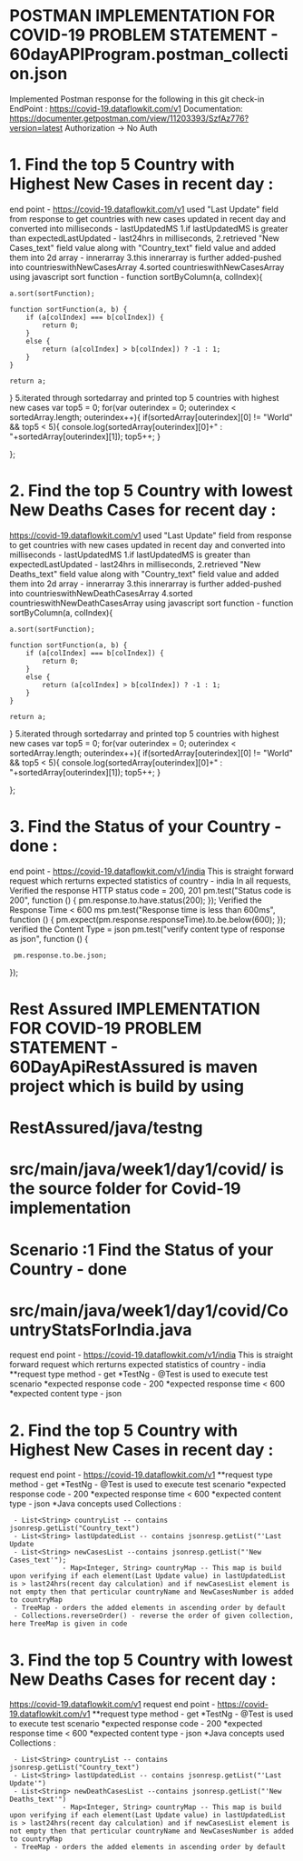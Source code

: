 # POSTMAN IMPLEMENTATION FOR COVID-19 PROBLEM STATEMENT - 60dayAPIProgram.postman_collection.json

Implemented Postman response for the following in this git check-in
EndPoint : https://covid-19.dataflowkit.com/v1
Documentation: https://documenter.getpostman.com/view/11203393/SzfAz776?version=latest
Authorization -> No Auth

# 1. Find the top 5 Country with Highest New Cases in recent day :
 end point  - https://covid-19.dataflowkit.com/v1
 used "Last Update" field from response to get countries with new cases updated in recent day and converted into milliseconds - lastUpdatedMS
 1.if lastUpdatedMS is greater than expectedLastUpdated - last24hrs in milliseconds,
 2.retrieved "New Cases_text" field value along with "Country_text" field value and added them into 2d array - innerarray
 3.this innerarray is further added-pushed into countrieswithNewCasesArray
 4.sorted countrieswithNewCasesArray using javascript sort function - function sortByColumn(a, colIndex){

    a.sort(sortFunction);

    function sortFunction(a, b) {
        if (a[colIndex] === b[colIndex]) {
            return 0;
        }
        else {
            return (a[colIndex] > b[colIndex]) ? -1 : 1;
        }
    }

    return a;
}
5.iterated through sortedarray and printed top 5 countries with highest new cases
var top5 = 0;
for(var outerindex = 0; outerindex < sortedArray.length; outerindex++){
    if(sortedArray[outerindex][0] != "World" && top5 < 5){
         console.log(sortedArray[outerindex][0]+" : "+sortedArray[outerindex][1]); 
         top5++;
    }
  
};
# 2. Find the top 5 Country with lowest New Deaths Cases for recent day :
https://covid-19.dataflowkit.com/v1
used "Last Update" field from response to get countries with new cases updated in recent day and converted into milliseconds - lastUpdatedMS
 1.if lastUpdatedMS is greater than expectedLastUpdated - last24hrs in milliseconds,
 2.retrieved "New Deaths_text" field value along with "Country_text" field value and added them into 2d array - innerarray
 3.this innerarray is further added-pushed into countrieswithNewDeathCasesArray
 4.sorted countrieswithNewDeathCasesArray using javascript sort function - function sortByColumn(a, colIndex){

    a.sort(sortFunction);

    function sortFunction(a, b) {
        if (a[colIndex] === b[colIndex]) {
            return 0;
        }
        else {
            return (a[colIndex] > b[colIndex]) ? -1 : 1;
        }
    }

    return a;
}
5.iterated through sortedarray and printed top 5 countries with highest new cases
var top5 = 0;
for(var outerindex = 0; outerindex < sortedArray.length; outerindex++){
    if(sortedArray[outerindex][0] != "World" && top5 < 5){
         console.log(sortedArray[outerindex][0]+" : "+sortedArray[outerindex][1]); 
         top5++;
    }
  
};
# 3. Find the Status of your Country - done :
end point  - https://covid-19.dataflowkit.com/v1/india
This is straight forward request which rerturns expected statistics of country - india
In all requests, 
Verified the response HTTP status code = 200, 201
pm.test("Status code is 200", function () {
    pm.response.to.have.status(200);
});
Verified the Response Time < 600 ms
pm.test("Response time is less than 600ms", function () {
    pm.expect(pm.response.responseTime).to.be.below(600);
});
verified the Content Type = json
pm.test("verify content type of response as json", function () {
    
     pm.response.to.be.json;

});


# Rest Assured IMPLEMENTATION FOR COVID-19 PROBLEM STATEMENT - 60DayApiRestAssured is maven project which is build by using 
# RestAssured/java/testng
# src/main/java/week1/day1/covid/ is the source folder for Covid-19 implementation

# Scenario :1 Find the Status of your Country - done
# src/main/java/week1/day1/covid/CountryStatsForIndia.java 
request end point  - https://covid-19.dataflowkit.com/v1/india
This is straight forward request which rerturns expected statistics of country - india
**request type method  - get
*TestNg - @Test is used to execute test scenario
*expected response code - 200
*expected response time < 600
*expected content type - json

# 2. Find the top 5 Country with Highest New Cases in recent day :
request end point  - https://covid-19.dataflowkit.com/v1
**request type method  - get
*TestNg - @Test is used to execute test scenario
*expected response code - 200
*expected response time < 600
*expected content type - json
*Java concepts used 
Collections : 

     - List<String> countryList -- contains jsonresp.getList("Country_text")
     - List<String> lastUpdatedList -- contains jsonresp.getList("'Last Update
     - List<String> newCasesList --contains jsonresp.getList("'New Cases_text'");
				 - Map<Integer, String> countryMap -- This map is build upon verifying if each element(Last Update value) in lastUpdatedList is > last24hrs(recent day calculation) and if newCasesList element is not empty then that perticular countryName and NewCasesNumber is added to countryMap
     - TreeMap - orders the added elements in ascending order by default
     - Collections.reverseOrder() - reverse the order of given collection, here TreeMap is given in code

# 3. Find the top 5 Country with lowest New Deaths Cases for recent day :
https://covid-19.dataflowkit.com/v1
request end point  - https://covid-19.dataflowkit.com/v1
**request type method  - get
*TestNg - @Test is used to execute test scenario
*expected response code - 200
*expected response time < 600
*expected content type - json
*Java concepts used 
Collections : 

     - List<String> countryList -- contains jsonresp.getList("Country_text")
     - List<String> lastUpdatedList -- contains jsonresp.getList("'Last Update'")
     - List<String> newDeathCasesList --contains jsonresp.getList("'New Deaths_text'")
				 - Map<Integer, String> countryMap -- This map is build upon verifying if each element(Last Update value) in lastUpdatedList is > last24hrs(recent day calculation) and if newCasesList element is not empty then that perticular countryName and NewCasesNumber is added to countryMap
     - TreeMap - orders the added elements in ascending order by default
     
